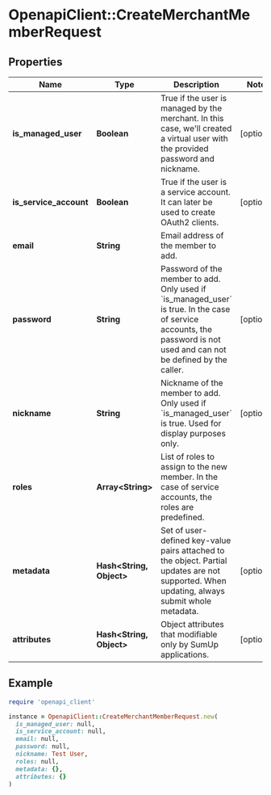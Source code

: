 # OpenapiClient::CreateMerchantMemberRequest

## Properties

| Name | Type | Description | Notes |
| ---- | ---- | ----------- | ----- |
| **is_managed_user** | **Boolean** | True if the user is managed by the merchant. In this case, we&#39;ll created a virtual user with the provided password and nickname. | [optional] |
| **is_service_account** | **Boolean** | True if the user is a service account. It can later be used to create OAuth2 clients. | [optional] |
| **email** | **String** | Email address of the member to add. |  |
| **password** | **String** | Password of the member to add. Only used if &#x60;is_managed_user&#x60; is true. In the case of service accounts, the password is not used and can not be defined by the caller. | [optional] |
| **nickname** | **String** | Nickname of the member to add. Only used if &#x60;is_managed_user&#x60; is true. Used for display purposes only. | [optional] |
| **roles** | **Array&lt;String&gt;** | List of roles to assign to the new member. In the case of service accounts, the roles are predefined. |  |
| **metadata** | **Hash&lt;String, Object&gt;** | Set of user-defined key-value pairs attached to the object. Partial updates are not supported. When updating, always submit whole metadata. | [optional] |
| **attributes** | **Hash&lt;String, Object&gt;** | Object attributes that modifiable only by SumUp applications. | [optional] |

## Example

```ruby
require 'openapi_client'

instance = OpenapiClient::CreateMerchantMemberRequest.new(
  is_managed_user: null,
  is_service_account: null,
  email: null,
  password: null,
  nickname: Test User,
  roles: null,
  metadata: {},
  attributes: {}
)
```

